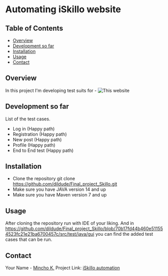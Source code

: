 # Automating iSkillo website

## Table of Contents
- [Overview](#overview)
- [Development so far](#developmentsofar)
- [Installation](#installation)
- [Usage](#usage)
- [Contact](#contact)

## Overview
In this project I'm developing test suits for - ![This website](http://training.skillo-bg.com:4200/users/register)


## Development so far
List of the test cases.
- Log in (Happy path)
- Registration (Happy path)
- New post (Happy path)
- Profile (Happy path)
- End to End test (Happy path)

## Installation

- Clone the repository
git clone https://github.com/dildude/Final_project_Skillo.git
- Make sure you have JAVA version 14 and up
- Make sure you have Maven version 7 and up

## Usage

After cloning the repository run with IDE of your liking.
And in https://github.com/dildude/Final_project_Skillo/blob/70b17fd44b460e511554523fc21e21ba6700457c/src/test/java/gui you can find the added test cases that can be run.

## Contact

Your Name - [Mincho K.](mailto:22521206+dildude@users.noreply.github.com.)
Project Link: [iSkillo automation](https://github.com/dildude/Final_project_Skillo)
